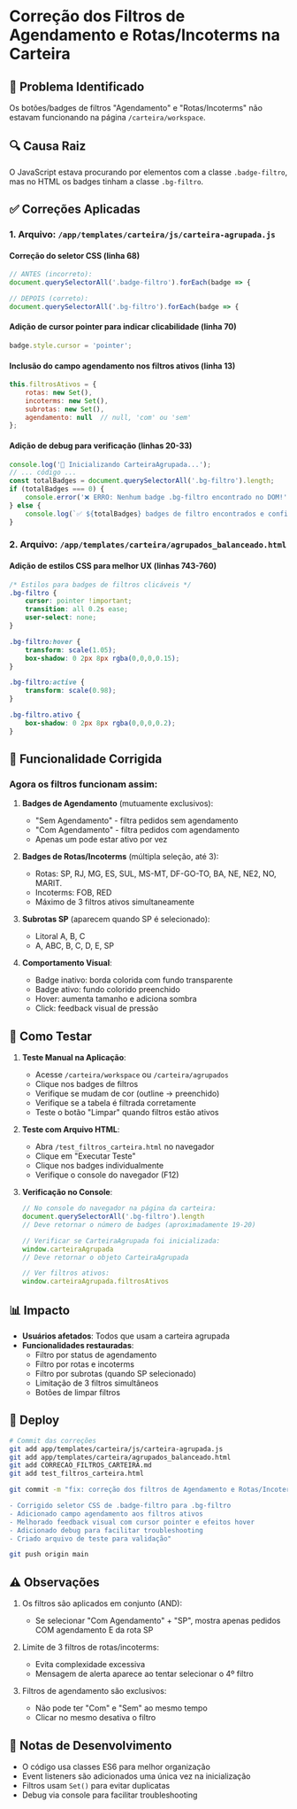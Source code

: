 # Correção dos Filtros de Agendamento e Rotas/Incoterms na Carteira

## 🐛 Problema Identificado
Os botões/badges de filtros "Agendamento" e "Rotas/Incoterms" não estavam funcionando na página `/carteira/workspace`.

## 🔍 Causa Raiz
O JavaScript estava procurando por elementos com a classe `.badge-filtro`, mas no HTML os badges tinham a classe `.bg-filtro`.

## ✅ Correções Aplicadas

### 1. **Arquivo: `/app/templates/carteira/js/carteira-agrupada.js`**

#### Correção do seletor CSS (linha 68)
```javascript
// ANTES (incorreto):
document.querySelectorAll('.badge-filtro').forEach(badge => {

// DEPOIS (correto):
document.querySelectorAll('.bg-filtro').forEach(badge => {
```

#### Adição de cursor pointer para indicar clicabilidade (linha 70)
```javascript
badge.style.cursor = 'pointer';
```

#### Inclusão do campo agendamento nos filtros ativos (linha 13)
```javascript
this.filtrosAtivos = {
    rotas: new Set(),
    incoterms: new Set(),
    subrotas: new Set(),
    agendamento: null  // null, 'com' ou 'sem'
};
```

#### Adição de debug para verificação (linhas 20-33)
```javascript
console.log('🚀 Inicializando CarteiraAgrupada...');
// ... código ...
const totalBadges = document.querySelectorAll('.bg-filtro').length;
if (totalBadges === 0) {
    console.error('❌ ERRO: Nenhum badge .bg-filtro encontrado no DOM!');
} else {
    console.log(`✅ ${totalBadges} badges de filtro encontrados e configurados`);
}
```

### 2. **Arquivo: `/app/templates/carteira/agrupados_balanceado.html`**

#### Adição de estilos CSS para melhor UX (linhas 743-760)
```css
/* Estilos para badges de filtros clicáveis */
.bg-filtro {
    cursor: pointer !important;
    transition: all 0.2s ease;
    user-select: none;
}

.bg-filtro:hover {
    transform: scale(1.05);
    box-shadow: 0 2px 8px rgba(0,0,0,0.15);
}

.bg-filtro:active {
    transform: scale(0.98);
}

.bg-filtro.ativo {
    box-shadow: 0 2px 8px rgba(0,0,0,0.2);
}
```

## 🎯 Funcionalidade Corrigida

### Agora os filtros funcionam assim:

1. **Badges de Agendamento** (mutuamente exclusivos):
   - "Sem Agendamento" - filtra pedidos sem agendamento
   - "Com Agendamento" - filtra pedidos com agendamento
   - Apenas um pode estar ativo por vez

2. **Badges de Rotas/Incoterms** (múltipla seleção, até 3):
   - Rotas: SP, RJ, MG, ES, SUL, MS-MT, DF-GO-TO, BA, NE, NE2, NO, MARIT.
   - Incoterms: FOB, RED
   - Máximo de 3 filtros ativos simultaneamente

3. **Subrotas SP** (aparecem quando SP é selecionado):
   - Litoral A, B, C
   - A, ABC, B, C, D, E, SP

4. **Comportamento Visual**:
   - Badge inativo: borda colorida com fundo transparente
   - Badge ativo: fundo colorido preenchido
   - Hover: aumenta tamanho e adiciona sombra
   - Click: feedback visual de pressão

## 🧪 Como Testar

1. **Teste Manual na Aplicação**:
   - Acesse `/carteira/workspace` ou `/carteira/agrupados`
   - Clique nos badges de filtros
   - Verifique se mudam de cor (outline → preenchido)
   - Verifique se a tabela é filtrada corretamente
   - Teste o botão "Limpar" quando filtros estão ativos

2. **Teste com Arquivo HTML**:
   - Abra `/test_filtros_carteira.html` no navegador
   - Clique em "Executar Teste"
   - Clique nos badges individualmente
   - Verifique o console do navegador (F12)

3. **Verificação no Console**:
   ```javascript
   // No console do navegador na página da carteira:
   document.querySelectorAll('.bg-filtro').length
   // Deve retornar o número de badges (aproximadamente 19-20)
   
   // Verificar se CarteiraAgrupada foi inicializada:
   window.carteiraAgrupada
   // Deve retornar o objeto CarteiraAgrupada
   
   // Ver filtros ativos:
   window.carteiraAgrupada.filtrosAtivos
   ```

## 📊 Impacto

- **Usuários afetados**: Todos que usam a carteira agrupada
- **Funcionalidades restauradas**:
  - Filtro por status de agendamento
  - Filtro por rotas e incoterms
  - Filtro por subrotas (quando SP selecionado)
  - Limitação de 3 filtros simultâneos
  - Botões de limpar filtros

## 🚀 Deploy

```bash
# Commit das correções
git add app/templates/carteira/js/carteira-agrupada.js
git add app/templates/carteira/agrupados_balanceado.html
git add CORRECAO_FILTROS_CARTEIRA.md
git add test_filtros_carteira.html

git commit -m "fix: correção dos filtros de Agendamento e Rotas/Incoterms na carteira

- Corrigido seletor CSS de .badge-filtro para .bg-filtro
- Adicionado campo agendamento aos filtros ativos
- Melhorado feedback visual com cursor pointer e efeitos hover
- Adicionado debug para facilitar troubleshooting
- Criado arquivo de teste para validação"

git push origin main
```

## ⚠️ Observações

1. Os filtros são aplicados em conjunto (AND):
   - Se selecionar "Com Agendamento" + "SP", mostra apenas pedidos COM agendamento E da rota SP

2. Limite de 3 filtros de rotas/incoterms:
   - Evita complexidade excessiva
   - Mensagem de alerta aparece ao tentar selecionar o 4º filtro

3. Filtros de agendamento são exclusivos:
   - Não pode ter "Com" e "Sem" ao mesmo tempo
   - Clicar no mesmo desativa o filtro

## 📝 Notas de Desenvolvimento

- O código usa classes ES6 para melhor organização
- Event listeners são adicionados uma única vez na inicialização
- Filtros usam `Set()` para evitar duplicatas
- Debug via console para facilitar troubleshooting